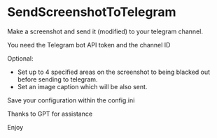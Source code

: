 # SendScreenshotToTelegram

Make a screenshot and send it (modified) to your telegram channel.  

You need the Telegram bot API token and the channel ID

Optional:
- Set up to 4 specified areas on the screenshot to being blacked out before sending to telegram.
- Set an image caption which will be also sent.

Save your configuration within the config.ini 

Thanks to GPT for assistance

Enjoy
